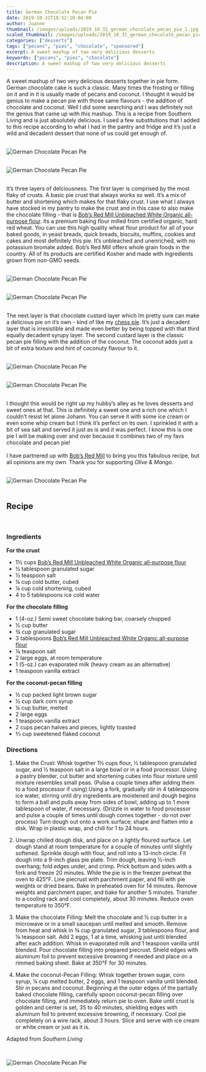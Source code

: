 ```yaml
---
title: German Chocolate Pecan Pie
date: 2019-10-31T18:52:20-04:00
author: Joanne
thumbnail: /images/uploads/2019_10_31_german_chocolate_pecan_pie_1.jpg
scaled_thumbnail: /images/uploads/2019_10_31_german_chocolate_pecan_pie_0.jpg
categories: ["desserts"]
tags: ["pecans", "pies", "chocolate", "sponsored"]
excerpt: A sweet mashup of two very delicious desserts
keywords: ["pecans", "pies", "chocolate"]
description: A sweet mashup of two very delicious desserts
---
```


A sweet mashup of two very delicious desserts together in pie form. German chocolate cake is such a classic. Many times the frosting or filling on it and in it is usually made of pecans and coconut. I thought it would be genius to make a pecan pie with those same flavours - the addition of chocolate and coconut. Well I did some searching and I was definitely not the genius that came up with this mashup. This is a recipe from Southern Living and is just absolutely delicious. I used a few substitutions that I added to this recipe according to what I had in the pantry and fridge and it’s just a wild and decadent dessert that none of us could get enough of. 
</br>
</br>

![German Chocolate Pecan Pie](/images/uploads/2019_10_31_german_chocolate_pecan_pie_2.jpg)
</br>
</br>

![German Chocolate Pecan Pie](/images/uploads/2019_10_31_german_chocolate_pecan_pie_3.jpg)
</br>
</br>

It’s three layers of delciousness. The first layer is comprised by the most flaky of crusts. A basic pie crust that always works so well. It’s a mix of butter and shortening which makes for that flaky crust. I use what I always have stocked in my pantry to make the crust and in this case to also make the chocolate filling - that is <span class="highlight"><a rel="nofollow" href="https://www.bobsredmill.com/organic-all-purpose-unbleached-white-flour.html">Bob’s Red Mill Unbleached White Organic all-purpose flour</a></span>. Its a premium baking flour milled from certified organic, hard red wheat. You can use this high quality wheat flour product for all of your baked goods, in yeast breads, quick breads, biscuits, muffins, cookies and cakes and most definitely this pie. It’s unbleached and unenriched, with no potassium bromate added. Bob’s Red Mill offers whole grain foods in the country. All of its products are certified Kosher and made with ingredients grown from non-GMO seeds. 
</br>
</br>

![German Chocolate Pecan Pie](/images/uploads/2019_10_31_german_chocolate_pecan_pie_4.jpg)
</br>
</br>

![German Chocolate Pecan Pie](/images/uploads/2019_10_31_german_chocolate_pecan_pie_5.jpg)
</br>
</br>

The next layer is that chocolate custard layer which Im pretty sure can make a delicious pie on it’s own - kind of like my [chess pie](https://www.oliveandmango.com/chocolate-chess-pie/). It’s just a decadent layer that is irresistible and made even better by being topped with that third equally decadent syrupy layer. The second custard layer is the classic pecan pie filling with the addition of the coconut. The coconut adds just a bit of extra texture and hint of coconuty flavour to it. 
</br>
</br>

![German Chocolate Pecan Pie](/images/uploads/2019_10_31_german_chocolate_pecan_pie_6.jpg)
</br>
</br>

![German Chocolate Pecan Pie](/images/uploads/2019_10_31_german_chocolate_pecan_pie_7.jpg)
</br>
</br>

I thought this would be right up my hubby’s alley as he loves desserts and sweet ones at that. This is definitely a sweet one and a rich one which I couldn’t resist let alone Johann. You can serve it with some ice cream or even some whip cream but I think it’s perfect on its own. I sprinkled it with a bit of sea salt and served it just as is and it was perfect. I know this is one pie I will be making over and over because it combines two of my favs chocolate and pecan pie!
</br>
</br>
I have partnered up with <span class="highlight"><a rel="nofollow" href="https://www.bobsredmill.com/?utm_source=TheOliveAndMango&utm_medium=influencer&utm_campaign=bobsredmill">Bob’s Red Mill</a></span> to bring you this fabulous recipe, but all opinions are my own. Thank you for supporting _Olive & Mango_.
</br>
</br>

![German Chocolate Pecan Pie](/images/uploads/2019_10_31_german_chocolate_pecan_pie_8.jpg)
</br>
</br>

## Recipe
</br>

### Ingredients

__For the crust__

* <span itemprop="ingredients">1&frac12; cups <span class="highlight"><a rel="nofollow" href="https://www.bobsredmill.com/organic-all-purpose-unbleached-white-flour.html">Bob’s Red Mill Unbleached White Organic all-purpose flour</a></span> </span>
* <span itemprop="ingredients">&frac12; tablespoon granulated sugar </span>
* <span itemprop="ingredients">&frac12; teaspoon salt </span>
* <span itemprop="ingredients">&frac14; cup cold butter, cubed </span>
* <span itemprop="ingredients">&frac14; cup cold shortening, cubed </span>
* <span itemprop="ingredients">4 to 5 tablespoons ice cold water</span>

__For the chocolate filling__

* <span itemprop="ingredients">1 (4-oz.) Semi sweet chocolate baking bar, coarsely chopped </span>
* <span itemprop="ingredients">&frac12; cup butter </span>
* <span itemprop="ingredients">&frac34; cup granulated sugar </span>
* <span itemprop="ingredients">3 tablespoons <span class="highlight"><a rel="nofollow" href="https://www.bobsredmill.com/organic-all-purpose-unbleached-white-flour.html">Bob’s Red Mill Unbleached White Organic all-purpose flour</a></span> </span>
* <span itemprop="ingredients">&frac18; teaspoon salt </span>
* <span itemprop="ingredients">2 large eggs, at room temperature </span>
* <span itemprop="ingredients">1 (5-oz.) can evaporated milk (heavy cream as an alternative) </span>
* <span itemprop="ingredients">1 teaspoon vanilla extract</span>

__For the coconut-pecan filling__

* <span itemprop="ingredients">&frac12; cup packed light brown sugar </span>
* <span itemprop="ingredients">&frac12; cup dark corn syrup </span>
* <span itemprop="ingredients">&frac14; cup butter, melted </span>
* <span itemprop="ingredients">2 large eggs </span>
* <span itemprop="ingredients">1 teaspoon vanilla extract </span>
* <span itemprop="ingredients">2 cups pecan halves and pieces, lightly toasted </span>
* <span itemprop="ingredients">&frac23; cup sweetened flaked coconut</span>


### Directions 

1. Make the Crust: Whisk together 1&frac12; cups flour, &frac12; tablespoon granulated sugar, and &frac12; teaspoon salt in a large bowl or in a food processor. Using a pastry blender, cut butter and shortening cubes into flour mixture until mixture resembles small peas. (Pulse a couple times after adding them to a food processor if using).Using a fork, gradually stir in 4 tablespoons ice water, stirring until dry ingredients are moistened and dough begins to form a ball and pulls away from sides of bowl, adding up to 1 more tablespoon of water, if necessary. (Drizzle in water to food processor and pulse a couple of times until dough comes together - do not over process) Turn dough out onto a work surface; shape and flatten into a disk. Wrap in plastic wrap, and chill for 1 to 24 hours.

2. Unwrap chilled dough disk, and place on a lightly floured surface. Let dough stand at room temperature for a couple of minutes until slightly softened. Sprinkle dough with flour, and roll into a 13-inch circle. Fit dough into a 9-inch glass pie plate. Trim dough, leaving &frac12;-inch overhang; fold edges under, and crimp. Prick bottom and sides with a fork and freeze 20 minutes. While the pie is in the freezer preheat the oven to 425°F.  Line piecrust with parchment paper, and fill with pie weights or dried beans. Bake in preheated oven for 14 minutes. Remove weights and parchment paper, and bake for another 5 minutes. Transfer to a cooling rack and cool completely, about 30 minutes. Reduce oven temperature to 350°F.

3. Make the chocolate Filling: Melt the chocolate and &frac12; cup butter in a microwave or in a small saucepan until melted and smooth. Remove from heat and whisk in &frac34; cup granulated sugar, 3 tablespoons flour, and &frac18; teaspoon salt. Add 2 eggs, 1 at a time, whisking just until blended after each addition. Whisk in evaporated milk and 1 teaspoon vanilla until blended. Pour chocolate filling into prepared piecrust. Shield edges with aluminum foil to prevent excessive browning if needed and place on a rimmed baking sheet. Bake at 350°F for 30 minutes. 

4. Make the coconut-Pecan Filling: Whisk together brown sugar, corn syrup, &frac14; cup melted butter, 2 eggs, and 1 teaspoon vanilla until blended. Stir in pecans and coconut. Beginning at the outer edges of the partially baked chocolate filling, carefully spoon coconut-pecan filling over chocolate filling, and immediately return pie to oven. Bake until crust is golden and center is set, 35 to 40 minutes, shielding edges with aluminum foil to prevent excessive browning, if necessary. Cool pie completely on a wire rack, about 3 hours. Slice and serve with ice cream or white cream or just as it is. 

Adapted from _Southern Living_

</br>

![German Chocolate Pecan Pie](/images/uploads/2019_10_31_german_chocolate_pecan_pie_9.jpg)